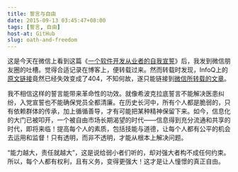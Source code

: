 ```yaml
---
title: 誓言与自由
date: 2015-09-13 03:45:47+08:00
tags: [誓言, 自由]
host-at: GitHub
slug: oath-and-freedom
---
```

这是今天在微信上看到这篇《[一个软件开发从业者的自我宣誓][article]》后，我发到微信朋友圈的吐槽。觉得合适记录在博客上，便转载过来。然而转载时发现，InfoQ上的[原文链接][ori-link]竟然已经失效变成了404，不知何故，遂只能链接到[微信所转载的文章][article]。

[article]: http://mp.weixin.qq.com/s?__biz=MjM5MDE0Mjc4MA==&mid=209044913&idx=1&sn=5809fc7db50238b23a98f6c6e79e8448
[ori-link]: http://www.infoq.com/cn/articles/Responsible-Software-Development

我不相信这样的誓言能带来革命性的功效。就像希波克拉底誓言不能解决医患纠纷，入党宣誓也不能确保党员全都清廉。在历史长河中，所有个人都是脆弱的，只有依赖群体的传承，加上循循善导，才有可能把某种精神保留下来。如今，信息化的大门已被叩开，一个被自由市场长期渴望的时代——信息得到充分流通和共享的时代，即将来临！提高每个人的素质，包括技能与道德，让每个人都有公平的机会去运用和监督！只有透明，而非不透明，才能从根本上解决问题。

“能力越大，责任就越大”，这是说给弱小者们听的，却对强大者构不成任何约束。所以，每个人都有权利，且有义务，变得更强大！这才是让人憧憬的真正自由。
